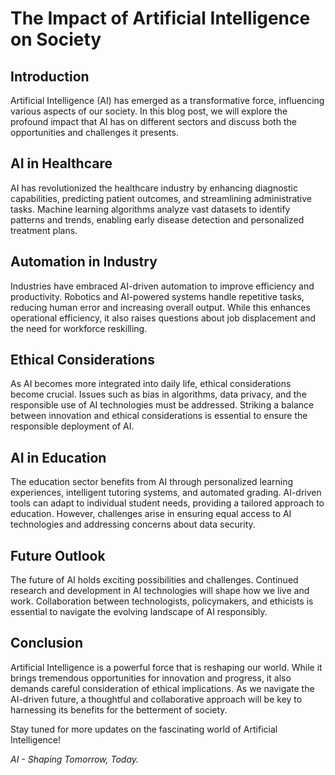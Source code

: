 # The Impact of Artificial Intelligence on Society

## Introduction

Artificial Intelligence (AI) has emerged as a transformative force, influencing various aspects of our society. In this blog post, we will explore the profound impact that AI has on different sectors and discuss both the opportunities and challenges it presents.

## AI in Healthcare

AI has revolutionized the healthcare industry by enhancing diagnostic capabilities, predicting patient outcomes, and streamlining administrative tasks. Machine learning algorithms analyze vast datasets to identify patterns and trends, enabling early disease detection and personalized treatment plans.

## Automation in Industry

Industries have embraced AI-driven automation to improve efficiency and productivity. Robotics and AI-powered systems handle repetitive tasks, reducing human error and increasing overall output. While this enhances operational efficiency, it also raises questions about job displacement and the need for workforce reskilling.

## Ethical Considerations

As AI becomes more integrated into daily life, ethical considerations become crucial. Issues such as bias in algorithms, data privacy, and the responsible use of AI technologies must be addressed. Striking a balance between innovation and ethical considerations is essential to ensure the responsible deployment of AI.

## AI in Education

The education sector benefits from AI through personalized learning experiences, intelligent tutoring systems, and automated grading. AI-driven tools can adapt to individual student needs, providing a tailored approach to education. However, challenges arise in ensuring equal access to AI technologies and addressing concerns about data security.

## Future Outlook

The future of AI holds exciting possibilities and challenges. Continued research and development in AI technologies will shape how we live and work. Collaboration between technologists, policymakers, and ethicists is essential to navigate the evolving landscape of AI responsibly.

## Conclusion

Artificial Intelligence is a powerful force that is reshaping our world. While it brings tremendous opportunities for innovation and progress, it also demands careful consideration of ethical implications. As we navigate the AI-driven future, a thoughtful and collaborative approach will be key to harnessing its benefits for the betterment of society.

Stay tuned for more updates on the fascinating world of Artificial Intelligence!

*AI - Shaping Tomorrow, Today.*
